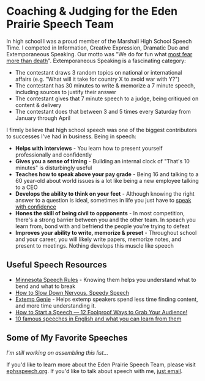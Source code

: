 # Coaching & Judging for the Eden Prairie Speech Team

In high school I was a proud member of the Marshall High School Speech Time. I competed in Information, Creative Expression, Dramatic Duo and Extemporaneous Speaking. Our motto was "We do for fun what [most fear more than death](https://www.psychologytoday.com/blog/the-real-story-risk/201211/the-thing-we-fear-more-death)". Extemporaneous Speaking is a fascinating category:
* The contestant draws 3 random topics on national or international affairs (e.g. "What will it take for country X to avoid war with Y?")
* The contestant has 30 minutes to write & memorize a 7 minute speech, including sources to justify their answer
* The contestant gives that 7 minute speech to a judge, being critiqued on content & delivery
* The contestant does that between 3 and 5 times every Saturday from January through April

I firmly believe that high school speech was one of the biggest contributors to successes I've had in business. Being in speech:
* **Helps with interviews** - You learn how to present yourself professionally and confidently
* **Gives you a sense of timing** - Building an internal clock of "That's 10 minutes" is disturbingly useful
* **Teaches how to speak above your pay grade** - Being 16 and talking to a 60 year-old about world issues is a lot like being a new employee talking to a CEO
* **Develops the ability to think on your feet** - Although knowing the right answer to a question is ideal, sometimes in life you just have to [speak with confidence](https://en.wikipedia.org/wiki/Truthiness)
* **Hones the skill of being civil to oppponents** - In most competition, there's a strong barrier between you and the other team. In speach you learn from, bond with and befriend the people you're trying to defeat
* **Improves your ability to write, memorize & preset** - Throughout school and your career, you will likely write papers, memorize notes, and present to meetings. Nothing develops this muscle like speech

## Useful Speech Resources
* [Minnesota Speech Rules](http://www.mshsl.org/mshsl/activitypage.asp?actnum=415) - Knowing them helps you understand what to bend and what to break
* [How to Slow Down Nervous, Speedy Speech](http://www.ethos3.com/2014/03/how-to-slow-down-nervous-speedy-speech/)
* [Extemp Genie](https://extempgenie.com/) - Helps extemp speakers spend less time finding content, and more time understanding it.
* [How to Start a Speech — 12 Foolproof Ways to Grab Your Audience!](http://www.genardmethod.com/blog/bid/142073/Grab-Your-Audience-12-Foolproof-Ways-to-Open-a-Speech)
* [10 famous speeches in English and what you can learn from them](https://www.englishtrackers.com/english-blog/10-famous-speeches-in-english-and-what-you-can-learn-from-them/)

## Some of My Favorite Speeches
*I'm still working on assembling this list&hellip;*

If you'd like to learn more about the Eden Prairie Speech Team, please visit [ephsspeech.org](https://ephsspeech.org/). If you'd like to talk about speech with me, [just email](mailto:eric.caron@gmail.com).